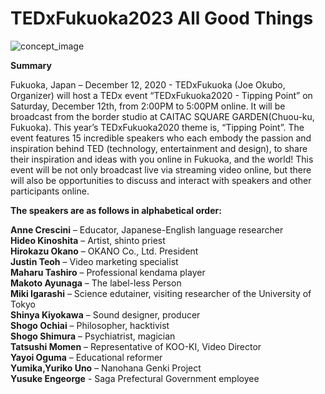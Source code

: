 # TEDxFukuoka2023 All Good Things

![concept_image](/images/concept_image2020.jpg)

**Summary**

Fukuoka, Japan – December 12, 2020 - TEDxFukuoka (Joe Okubo, Organizer) will host a TEDx event
“TEDxFukuoka2020 - Tipping Point” on Saturday, December 12th, from 2:00PM to 5:00PM online.
It will be broadcast from the border studio at CAITAC SQUARE GARDEN(Chuou-ku, Fukuoka).
This year’s TEDxFukuoka2020 theme is, “Tipping Point”. The event features 15 incredible speakers who each embody
the passion and inspiration behind TED (technology, entertainment and design), to share their inspiration and ideas with
you online in Fukuoka, and the world! This event will be not only broadcast live via streaming video online, but there
will also be opportunities to discuss and interact with speakers and other participants online.

**The speakers are as follows in alphabetical order:**

**Anne Crescini** – Educator, Japanese-English language researcher  
**Hideo Kinoshita** – Artist, shinto priest  
**Hirokazu Okano** – OKANO Co., Ltd. President  
**Justin Teoh** – Video marketing specialist  
**Maharu Tashiro** – Professional kendama player  
**Makoto Ayunaga** – The label-less Person  
**Miki Igarashi** – Science edutainer, visiting researcher of the University of Tokyo  
**Shinya Kiyokawa** – Sound designer, producer  
**Shogo Ochiai** – Philosopher, hacktivist  
**Shogo Shimura** – Psychiatrist, magician  
**Tatsushi Momen** – Representative of KOO-KI, Video Director  
**Yayoi Oguma** – Educational reformer  
**Yumika,Yuriko Uno** – Nanohana Genki Project  
**Yusuke Engeorge** - Saga Prefectural Government employee

